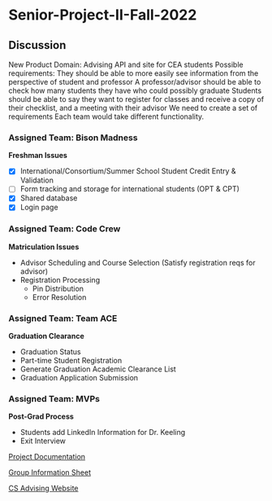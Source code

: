 # Senior-Project-II-Fall-2022


## Discussion
New Product Domain: Advising API and site for CEA students
Possible requirements:
They should be able to more easily see information from the perspective of student and professor
A professor/advisor should be able to check how many students they have who could possibly graduate
Students should be able to say they want to register for classes and receive a copy of their checklist, and a meeting with their advisor
We need to create a set of requirements
Each team would take different functionality.

### Assigned Team: Bison Madness
**Freshman Issues**
- [X] International/Consortium/Summer School Student Credit Entry & Validation 
- [ ] Form tracking and storage for international students (OPT & CPT)
- [x] Shared database
- [x] Login page

### Assigned Team: Code Crew
**Matriculation Issues**
* Advisor Scheduling and Course Selection (Satisfy registration reqs for advisor)
* Registration Processing
    - Pin Distribution
    - Error Resolution

### Assigned Team: Team ACE
**Graduation Clearance**
* Graduation Status
* Part-time Student Registration
* Generate Graduation Academic Clearance List
* Graduation Application Submission

### Assigned Team: MVPs
**Post-Grad Process**
* Students add LinkedIn Information for Dr. Keeling
* Exit Interview




[Project Documentation](https://docs.google.com/document/d/1zDgmPmvEXwdtrTu6SaQdG77AkgH1PaIDNpe92wG2bnI/edit?usp=sharing)

[Group Information Sheet](https://docs.google.com/spreadsheets/d/186qrw8JsiF5gFs9qZuT0Cxj1wJEGNcYDOW_w11vatzI/edit?usp=sharing)

[CS Advising Website](https://howardu.sharepoint.com/sites/CSAdvising)
